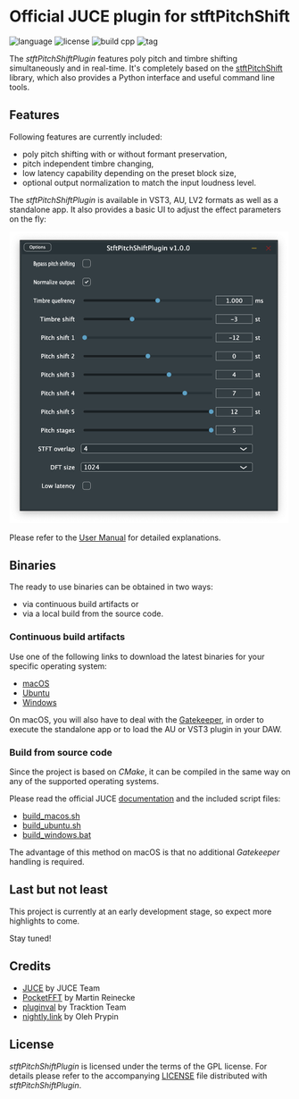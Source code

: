 # Official JUCE plugin for stftPitchShift

![language](https://img.shields.io/badge/plugin-AU%20LV2%20VST3-blue)
![license](https://img.shields.io/github/license/jurihock/stftPitchShiftPlugin?color=blue)
![build cpp](https://img.shields.io/github/actions/workflow/status/jurihock/stftPitchShiftPlugin/build.yml?branch=main&label=build)
![tag](https://img.shields.io/github/v/tag/jurihock/stftPitchShiftPlugin?color=gold)

The _stftPitchShiftPlugin_ features poly pitch and timbre shifting simultaneously and in real-time.
It's completely based on the [stftPitchShift](https://github.com/jurihock/stftPitchShift) library,
which also provides a Python interface and useful command line tools.

## Features

Following features are currently included:

- poly pitch shifting with or without formant preservation,
- pitch independent timbre changing,
- low latency capability depending on the preset block size,
- optional output normalization to match the input loudness level.

The _stftPitchShiftPlugin_ is available in VST3, AU, LV2 formats as well as a standalone app.
It also provides a basic UI to adjust the effect parameters on the fly:

<img src="assets/screenshot.png" width="500">

Please refer to the [User Manual](MANUAL.md) for detailed explanations.

## Binaries

The ready to use binaries can be obtained in two ways:

- via continuous build artifacts or
- via a local build from the source code.

### Continuous build artifacts

Use one of the following links to download the latest binaries for your specific operating system:

- [macOS](https://nightly.link/jurihock/stftPitchShiftPlugin/workflows/build/main/StftPitchShiftPlugin-macos-latest.zip)
- [Ubuntu](https://nightly.link/jurihock/stftPitchShiftPlugin/workflows/build/main/StftPitchShiftPlugin-ubuntu-latest.zip)
- [Windows](https://nightly.link/jurihock/stftPitchShiftPlugin/workflows/build/main/StftPitchShiftPlugin-windows-latest.zip)

On macOS, you will also have to deal with the [Gatekeeper](https://support.apple.com/HT202491),
in order to execute the standalone app or to load the AU or VST3 plugin in your DAW.

### Build from source code

Since the project is based on _CMake_, it can be compiled in the same way on any of the supported operating systems.

Please read the official JUCE [documentation](https://github.com/juce-framework/JUCE/blob/master/docs/CMake%20API.md) and the included script files:

- [build_macos.sh](scripts/build_macos.sh)
- [build_ubuntu.sh](scripts/build_ubuntu.sh)
- [build_windows.bat](scripts/build_windows.bat)

The advantage of this method on macOS is that no additional _Gatekeeper_ handling is required.

## Last but not least

This project is currently at an early development stage, so expect more highlights to come.

Stay tuned!

## Credits

- [JUCE](https://github.com/juce-framework/JUCE) by JUCE Team
- [PocketFFT](https://gitlab.mpcdf.mpg.de/mtr/pocketfft) by Martin Reinecke
- [pluginval](https://github.com/Tracktion/pluginval) by Tracktion Team
- [nightly.link](https://github.com/oprypin/nightly.link) by Oleh Prypin

## License

*stftPitchShiftPlugin* is licensed under the terms of the GPL license.
For details please refer to the accompanying [LICENSE](LICENSE) file distributed with *stftPitchShiftPlugin*.
